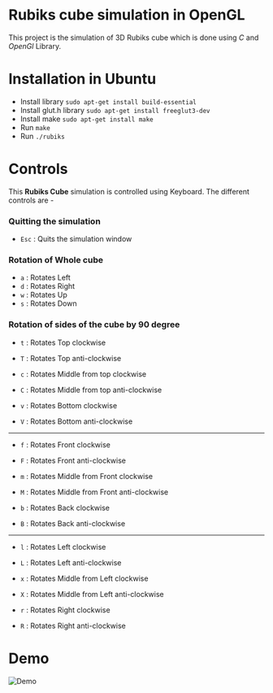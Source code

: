 # Rubiks cube simulation in OpenGL

This project is the simulation of 3D Rubiks cube which is done using _C_ and _OpenGl_ Library.

# Installation in Ubuntu

- Install library `sudo apt-get install build-essential`
- Install glut.h library `sudo apt-get install freeglut3-dev`
- Install make `sudo apt-get install make`
- Run `make`
- Run `./rubiks`

# Controls

This **Rubiks Cube** simulation is controlled using Keyboard. The different controls are -

### Quitting the simulation

- `Esc` : Quits the simulation window

### Rotation of Whole cube

- `a` : Rotates Left
- `d` : Rotates Right
- `w` : Rotates Up
- `s` : Rotates Down

### Rotation of sides of the cube by 90 degree

- `t` : Rotates Top clockwise
- `T` : Rotates Top anti-clockwise

- `c` : Rotates Middle from top clockwise
- `C` : Rotates Middle from top anti-clockwise

- `v` : Rotates Bottom clockwise
- `V` : Rotates Bottom anti-clockwise

---

- `f` : Rotates Front clockwise
- `F` : Rotates Front anti-clockwise

- `m` : Rotates Middle from Front clockwise
- `M` : Rotates Middle from Front anti-clockwise

- `b` : Rotates Back clockwise
- `B` : Rotates Back anti-clockwise

---

- `l` : Rotates Left clockwise
- `L` : Rotates Left anti-clockwise

- `x` : Rotates Middle from Left clockwise
- `X` : Rotates Middle from Left anti-clockwise

- `r` : Rotates Right clockwise
- `R` : Rotates Right anti-clockwise

# Demo

![Demo](assets/Rubiks-demo.gif)
